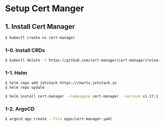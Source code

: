 # Setup Cert Manger

## 1. Install Cert Manager

```sh
$ kubectl create ns cert-manager
```

### 1-0. Install CRDs

```sh
$ kubectl delete -f https://github.com/cert-manager/cert-manager/releases/download/v1.17.1/cert-manager.crds.yaml -n cert-manager
```

### 1-1. Helm

```sh
$ helm repo add jetstack https://charts.jetstack.io
$ helm repo update
```

```sh
$ helm install cert-manager --namespace cert-manager --version v1.17.1 jetstack/cert-manager
```

### 1-2. ArgoCD

```sh
$ argocd app create --file apps/cert-manager.yaml
```
